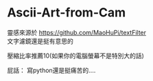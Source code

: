 # Ascii-Art-from-Cam
靈感來源於 https://github.com/MaoHuPi/textFilter  
文字濾鏡還是挺有意思的  

壓縮比率推薦10(如果你的電腦螢幕不是特別大的話)

屁話：
寫python還是挺痛苦的....

